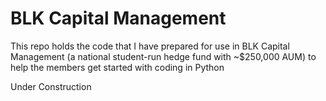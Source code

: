 # BLK Capital Management

This repo holds the code that I have prepared for use in BLK Capital Management (a national student-run hedge fund with ~$250,000 AUM) to help the members get started with coding in Python

Under Construction